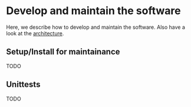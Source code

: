 # Develop and maintain the software

Here, we describe how to develop and maintain the software.
Also have a look at the [architecture](architecture.md).

## Setup/Install for maintainance

TODO

## Unittests

TODO
